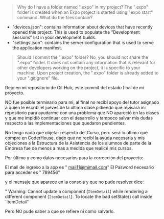 > Why do I have a folder named ".expo" in my project?
The ".expo" folder is created when an Expo project is started using "expo start" command.
> What do the files contain?
- "devices.json": contains information about devices that have recently opened this project. This is used to populate the "Development sessions" list in your development builds.
- "settings.json": contains the server configuration that is used to serve the application manifest.
> Should I commit the ".expo" folder?
No, you should not share the ".expo" folder. It does not contain any information that is relevant for other developers working on the project, it is specific to your machine.
Upon project creation, the ".expo" folder is already added to your ".gitignore" file.


Dejo en mi repositorio de Git Hub, este commit del estado final de mi proyecto.

NO fue posible terminarlo para mi, al final no recibí apoyo del tutor asignado a quien le escribí el jueves de la última clase pidiendo que revisara mi repositorio para ayudarme con una problema que NO apareció en las clases y que me impidió continuar con el desarrollo y tampoco salvar mis dudas respecto a las implementaciones que quedaron pendientes.

No tengo nada que objetar respecto del Curso, pero será lo último que compre en CoderHouse, dado que no recibí la ayuda necesaria y mis objeciones a la Estructura de la Asistencia de los alumnos de parte de la Empresa fue de menos a mas a medida que realicé mis cursos.

Por último y como datos necesarios para la corrección del proyecto:

El mail de ingreso a la app es " mail11@mimail.com"
El Pasword necesario para acceder es  " 789456"


y el mensaje que aparece en la consola y que no pude resolver dice:

" Warning: Cannot update a component (`ItemDetail`) while rendering a different component (`ItemDetail`). To locate the bad setState() call inside `ItemDetail"

Pero NO pude saber a que se refiere ni como salvarlo.

